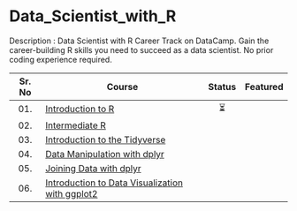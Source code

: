 # Data_Scientist_with_R

Description : Data Scientist with R Career Track on DataCamp.
Gain the career-building R skills you need to succeed as a data scientist. No prior coding experience required.


| Sr. No | Course                                                               |Status|Featured|
|:------:|----------------------------------------------------------------------------|:--:|:--:|
| 01.     | [Introduction to R]()|⏳||
| 02.     | [Intermediate R]()|| |
| 03.     | [Introduction to the Tidyverse]()|| |
| 04.     | [Data Manipulation with dplyr]()|| |
| 05.     | [Joining Data with dplyr]()|| |
| 06.     | [Introduction to Data Visualization with ggplot2]()|| |